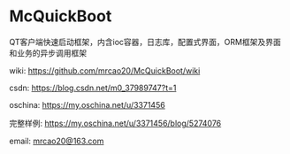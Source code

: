 # McQuickBoot
QT客户端快速启动框架，内含ioc容器，日志库，配置式界面，ORM框架及界面和业务的异步调用框架

wiki: https://github.com/mrcao20/McQuickBoot/wiki

csdn: https://blog.csdn.net/m0_37989747?t=1

oschina: https://my.oschina.net/u/3371456

完整样例: https://my.oschina.net/u/3371456/blog/5274076

email: mrcao20@163.com